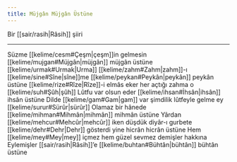 ```yaml
---
title: Müjgân Müjgân Üstüne
---
```


Bir [[sair/rasih|Râsih]] şiiri

---

Süzme [[kelime/cesm#Çeşm|çeşm]]in gelmesin [[kelime/mujgan#Müjgân|müjgân]] müjgân üstüne
[[kelime/urmak#Urmak|Urma]] [[kelime/zahm#Zahm|zahm]]-ı [[kelime/sine#Sîne|sîne]]me [[kelime/peykan#Peykân|peykân]] peykân üstüne
[[kelime/rize#Rîze|Rîze]]-i elmâs eker her açtığı zahma o [[kelime/suh#Şûh|şûh]]
Lûtfu var olsun eder [[kelime/ihsan#İhsân|ihsân]] ihsân üstüne
Dilde [[kelime/gam#Gam|gam]] var şimdilik lûtfeyle gelme ey [[kelime/surur#Sürûr|sürûr]]
Olamaz bir hânede [[kelime/mihman#Mihmân|mihmân]] mihmân üstüne
Yârdan [[kelime/mehcur#Mehcûr|mehcûr]] iken düşdük diyâr-ı gurbete
[[kelime/dehr#Dehr|Dehr]] gösterdi yine hicrân hicrân üstüne
Hem [[kelime/mey#Mey|mey]] içmez hem güzel sevmez demişler hakkına
Eylemişler [[sair/rasih|Râsih]]’e [[kelime/buhtan#Bühtân|bühtân]] bühtân üstüne